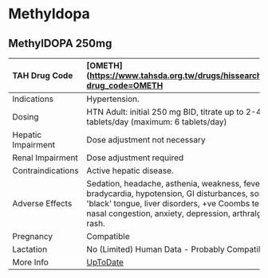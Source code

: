 # Methyldopa

## MethylDOPA 250mg

| TAH Drug Code      | [OMETH](https://www.tahsda.org.tw/drugs/hissearch.php?drug_code=OMETH                                                                                                                                        |
|:-------------------|:-------------------------------------------------------------------------------------------------------------------------------------------------------------------------------------------------------------|
| Indications        | Hypertension.                                                                                                                                                                                                |
| Dosing             | HTN Adult: initial 250 mg BID, titrate up to 2-4 tablets/day (maximum: 6 tablets/day)                                                                                                                        |
| Hepatic Impairment | Dose adjustment not necessary                                                                                                                                                                                |
| Renal Impairment   | Dose adjustment required                                                                                                                                                                                     |
| Contraindications  | Active hepatic disease.                                                                                                                                                                                      |
| Adverse Effects    | Sedation, headache, asthenia, weakness, fever, bradycardia, hypotension, GI disturbances, sore or 'black' tongue, liver disorders, +ve Coombs test, nasal congestion, anxiety, depression, arthralgia, rash. |
| Pregnancy          | Compatible                                                                                                                                                                                                   |
| Lactation          | No (Limited) Human Data - Probably Compatible                                                                                                                                                                |
| More Info          | [UpToDate](https://www.uptodate.com/contents/methyldopa-drug-information)                                                                                                                                    |

